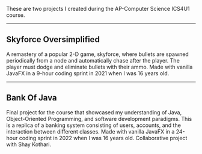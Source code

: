 These are two projects I created during the AP-Computer Science ICS4U1 course.

- - - 

## Skyforce Oversimplified

A remastery of a popular 2-D game, skyforce, where bullets are spawned periodically from a node and automatically chase after the player. The player must dodge and eliminate bullets with their ammo. Made with vanilla JavaFX in a 9-hour coding sprint in 2021 when I was 16 years old.

- - -

## Bank Of Java

Final project for the course that showcased my understanding of Java, Object-Oriented Programming, and software development paradigms. This is a replica of a banking system consisting of users, accounts, and the interaction between different classes. Made with vanilla JavaFX in a 24-hour coding sprint in 2022 when I was 16 years old. Collaborative project with Shay Kothari.

